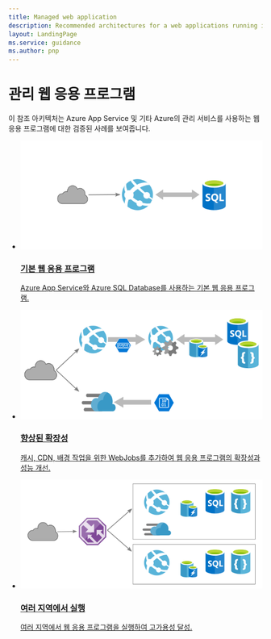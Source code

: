 ```yaml
---
title: Managed web application
description: Recommended architectures for a web applications running in Microsoft Azure.
layout: LandingPage
ms.service: guidance
ms.author: pnp
---
```


# 관리 웹 응용 프로그램

이 참조 아키텍처는 Azure App Service 및 기타 Azure의 관리 서비스를 사용하는 웹 응용 프로그램에 대한 검증된 사례를 보여줍니다.

<ul class="panelContent cardsH">
    <li>
        <a href="./basic-web-app.md">
            <div class="cardSize">
                <div class="cardPadding">
                    <div class="card">
                        <div class="cardImageOuter">
                            <div class="cardImage bgdAccent1">
                            <img src="./images/basic-web-app.svg">
                            </div>
                        </div>
                        <div class="cardText">
                            <h3>기본 웹 응용 프로그램</h3>
                            <p>Azure App Service와 Azure SQL Database를 사용하는 기본 웹 응용 프로그램.</p>
                        </div>
                    </div>
                </div>
            </div>
        </a>
    </li>
    <li>
        <a href="./scalable-web-app.md">
            <div class="cardSize">
                <div class="cardPadding">
                    <div class="card">
                        <div class="cardImageOuter">
                            <div class="cardImage bgdAccent1">
                            <img src="./images/scalable-web-app.svg">
                            </div>
                        </div>
                        <div class="cardText">
                            <h3>향상된 확장성</h3>
                            <p>캐시, CDN, 배경 작업을 위한 WebJobs를 추가하여 웹 응용 프로그램의 확장성과 성능 개선.</p>
                        </div>
                    </div>
                </div>
            </div>
        </a>
    </li>
    <li>
        <a href="./multi-region-web-app.md">
            <div class="cardSize">
                <div class="cardPadding">
                    <div class="card">
                        <div class="cardImageOuter">
                            <div class="cardImage bgdAccent1">
                            <img src="./images/multi-region-web-app.svg">
                            </div>
                        </div>
                        <div class="cardText">
                            <h3>여러 지역에서 실행</h3>
                            <p>여러 지역에서 웹 응용 프로그램을 실행하여 고가용성 달성.</p>
                        </div>
                    </div>
                </div>
            </div>
        </a>
    </li>
</ul>

